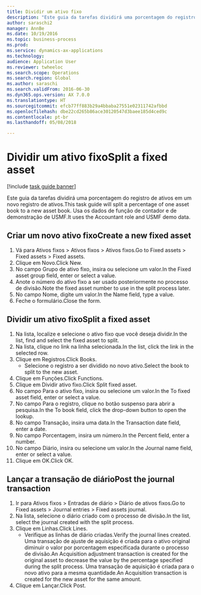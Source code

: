 ```yaml
--- 
title: Dividir um ativo fixo
description: "Este guia da tarefas dividirá uma porcentagem do registro de ativos em um novo registro de ativos."
author: saraschi2
manager: AnnBe
ms.date: 10/19/2016
ms.topic: business-process
ms.prod: 
ms.service: dynamics-ax-applications
ms.technology: 
audience: Application User
ms.reviewer: twheeloc
ms.search.scope: Operations
ms.search.region: Global
ms.author: saraschi
ms.search.validFrom: 2016-06-30
ms.dyn365.ops.version: AX 7.0.0
ms.translationtype: HT
ms.sourcegitcommit: efcb77ff883b29a4bbaba27551e02311742afbbd
ms.openlocfilehash: dbe22cd265b86ace30120547d3baee185d4ced9c
ms.contentlocale: pt-br
ms.lasthandoff: 05/08/2018

---
```

# <a name="split-a-fixed-asset"></a><span data-ttu-id="b4b83-103">Dividir um ativo fixo</span><span class="sxs-lookup"><span data-stu-id="b4b83-103">Split a fixed asset</span></span>

[!include [task guide banner](../../includes/task-guide-banner.md)]

<span data-ttu-id="b4b83-104">Este guia da tarefas dividirá uma porcentagem do registro de ativos em um novo registro de ativos.</span><span class="sxs-lookup"><span data-stu-id="b4b83-104">This task guide will split a percentage of one asset book to a new asset book.</span></span>  <span data-ttu-id="b4b83-105">Usa os dados de função de contador e de demonstração de USMF.</span><span class="sxs-lookup"><span data-stu-id="b4b83-105">It uses the Accountant role and USMF demo data.</span></span>


## <a name="create-a-new-fixed-asset"></a><span data-ttu-id="b4b83-106">Criar um novo ativo fixo</span><span class="sxs-lookup"><span data-stu-id="b4b83-106">Create a new fixed asset</span></span>
1. <span data-ttu-id="b4b83-107">Vá para Ativos fixos > Ativos fixos > Ativos fixos.</span><span class="sxs-lookup"><span data-stu-id="b4b83-107">Go to Fixed assets > Fixed assets > Fixed assets.</span></span>
2. <span data-ttu-id="b4b83-108">Clique em Novo.</span><span class="sxs-lookup"><span data-stu-id="b4b83-108">Click New.</span></span>
3. <span data-ttu-id="b4b83-109">No campo Grupo de ativo fixo, insira ou selecione um valor.</span><span class="sxs-lookup"><span data-stu-id="b4b83-109">In the Fixed asset group field, enter or select a value.</span></span>
4. <span data-ttu-id="b4b83-110">Anote o número do ativo fixo a ser usado posteriormente no processo de divisão.</span><span class="sxs-lookup"><span data-stu-id="b4b83-110">Note the fixed asset number to use in the split process later.</span></span>
5. <span data-ttu-id="b4b83-111">No campo Nome, digite um valor.</span><span class="sxs-lookup"><span data-stu-id="b4b83-111">In the Name field, type a value.</span></span>
6. <span data-ttu-id="b4b83-112">Feche o formulário.</span><span class="sxs-lookup"><span data-stu-id="b4b83-112">Close the form.</span></span>

## <a name="split-a-fixed-asset"></a><span data-ttu-id="b4b83-113">Dividir um ativo fixo</span><span class="sxs-lookup"><span data-stu-id="b4b83-113">Split a fixed asset</span></span>
1. <span data-ttu-id="b4b83-114">Na lista, localize e selecione o ativo fixo que você deseja dividir.</span><span class="sxs-lookup"><span data-stu-id="b4b83-114">In the list, find and select the fixed asset to split.</span></span>
2. <span data-ttu-id="b4b83-115">Na lista, clique no link na linha selecionada.</span><span class="sxs-lookup"><span data-stu-id="b4b83-115">In the list, click the link in the selected row.</span></span>
3. <span data-ttu-id="b4b83-116">Clique em Registros.</span><span class="sxs-lookup"><span data-stu-id="b4b83-116">Click Books.</span></span>
    * <span data-ttu-id="b4b83-117">Selecione o registro a ser dividido no novo ativo.</span><span class="sxs-lookup"><span data-stu-id="b4b83-117">Select the book to split to the new asset.</span></span>  
4. <span data-ttu-id="b4b83-118">Clique em Funções.</span><span class="sxs-lookup"><span data-stu-id="b4b83-118">Click Functions.</span></span>
5. <span data-ttu-id="b4b83-119">Clique em Dividir ativo fixo.</span><span class="sxs-lookup"><span data-stu-id="b4b83-119">Click Split fixed asset.</span></span>
6. <span data-ttu-id="b4b83-120">No campo Para o ativo fixo, insira ou selecione um valor.</span><span class="sxs-lookup"><span data-stu-id="b4b83-120">In the To fixed asset field, enter or select a value.</span></span>
7. <span data-ttu-id="b4b83-121">No campo Para o registro, clique no botão suspenso para abrir a pesquisa.</span><span class="sxs-lookup"><span data-stu-id="b4b83-121">In the To book field, click the drop-down button to open the lookup.</span></span>
8. <span data-ttu-id="b4b83-122">No campo Transação, insira uma data.</span><span class="sxs-lookup"><span data-stu-id="b4b83-122">In the Transaction date field, enter a date.</span></span>
9. <span data-ttu-id="b4b83-123">No campo Porcentagem, insira um número.</span><span class="sxs-lookup"><span data-stu-id="b4b83-123">In the Percent field, enter a number.</span></span>
10. <span data-ttu-id="b4b83-124">No campo Diário, insira ou selecione um valor.</span><span class="sxs-lookup"><span data-stu-id="b4b83-124">In the Journal name field, enter or select a value.</span></span>
11. <span data-ttu-id="b4b83-125">Clique em OK.</span><span class="sxs-lookup"><span data-stu-id="b4b83-125">Click OK.</span></span>

## <a name="post-the-journal-transaction"></a><span data-ttu-id="b4b83-126">Lançar a transação de diário</span><span class="sxs-lookup"><span data-stu-id="b4b83-126">Post the journal transaction</span></span>
1. <span data-ttu-id="b4b83-127">Ir para Ativos fixos > Entradas de diário > Diário de ativos fixos.</span><span class="sxs-lookup"><span data-stu-id="b4b83-127">Go to Fixed assets > Journal entries > Fixed assets journal.</span></span>
2. <span data-ttu-id="b4b83-128">Na lista, selecione o diário criado com o processo de divisão.</span><span class="sxs-lookup"><span data-stu-id="b4b83-128">In the list, select the journal created with the split process.</span></span>
3. <span data-ttu-id="b4b83-129">Clique em Linhas.</span><span class="sxs-lookup"><span data-stu-id="b4b83-129">Click Lines.</span></span>
    * <span data-ttu-id="b4b83-130">Verifique as linhas de diário criadas.</span><span class="sxs-lookup"><span data-stu-id="b4b83-130">Verify the journal lines created.</span></span>  <span data-ttu-id="b4b83-131">Uma transação de ajuste de aquisição é criada para o ativo original diminuir o valor por porcentagem especificada durante o processo de divisão.</span><span class="sxs-lookup"><span data-stu-id="b4b83-131">An Acquisition adjustment transaction is created for the original asset to decrease the value by the percentage specified during the split process.</span></span>  <span data-ttu-id="b4b83-132">Uma transação de aquisição é criada para o novo ativo para a mesma quantidade.</span><span class="sxs-lookup"><span data-stu-id="b4b83-132">An Acquisition transaction is created for the new asset for the same amount.</span></span>  
4. <span data-ttu-id="b4b83-133">Clique em Lançar.</span><span class="sxs-lookup"><span data-stu-id="b4b83-133">Click Post.</span></span>


